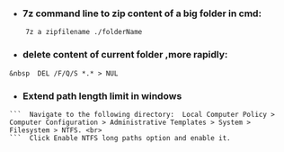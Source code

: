  * <h3> 7z command line to zip content of a big folder in cmd:</h3> 
 ```     7z a zipfilename ./folderName ```
 
 * <h3>  delete content of current folder ,more rapidly:</h3>
``` &nbsp  DEL /F/Q/S *.* > NUL ``` 

* <h3> Extend path length limit in windows </h3>
```  Open Group Policy Editor (Press Windows Key and type gpedit.msc and hit Enter key. <br>
```  Navigate to the following directory:  Local Computer Policy > Computer Configuration > Administrative Templates > System > Filesystem > NTFS. <br>
```  Click Enable NTFS long paths option and enable it. 
```
